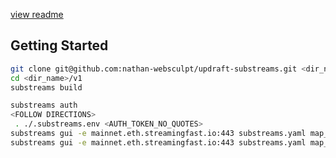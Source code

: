 [view readme](https://github.com/nathan-websculpt/updraft-substreams/tree/main/v1)

## Getting Started
```bash
git clone git@github.com:nathan-websculpt/updraft-substreams.git <dir_name>
cd <dir_name>/v1
substreams build

substreams auth
<FOLLOW DIRECTIONS>
 . ./.substreams.env <AUTH_TOKEN_NO_QUOTES>
substreams gui -e mainnet.eth.streamingfast.io:443 substreams.yaml map_events -s 345473248 -t +1
substreams gui -e mainnet.eth.streamingfast.io:443 substreams.yaml map_events_calls -s 345473248 -t +1


```

